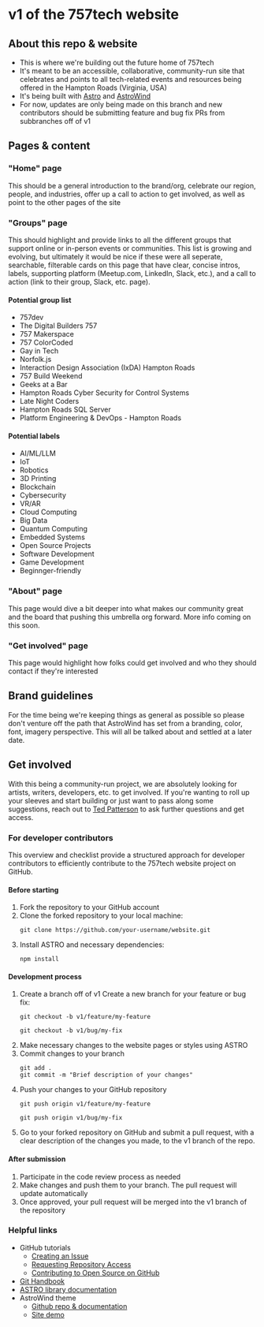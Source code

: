 # v1 of the 757tech website
## About this repo & website
- This is where we're building out the future home of 757tech
- It's meant to be an accessible, collaborative, community-run site that celebrates and points to all tech-related events and resources being offered in the Hampton Roads (Virginia, USA)
- It's being built with [Astro](https://astro.build/blog/astro-4110/) and [AstroWind](https://github.com/onwidget/astrowind)
- For now, updates are only being made on this branch and new contributors should be submitting feature and bug fix PRs from subbranches off of v1

## Pages & content
### "Home" page
This should be a general introduction to the brand/org, celebrate our region, people, and industries, offer up a call to action to get involved, as well as point to the other pages of the site

### "Groups" page
This should highlight and provide links to all the different groups that support online or in-person events or communities. This list is growing and evolving, but ultimately it would be nice if these were all seperate, searchable, filterable cards on this 
page that have clear, concise intros, labels, supporting platform (Meetup.com, LinkedIn, Slack, etc.), and a call to action (link to their group, Slack, etc. page).

#### Potential group list
- 757dev
- The Digital Builders 757
- 757 Makerspace
- 757 ColorCoded
- Gay in Tech
- Norfolk.js
- Interaction Design Association (IxDA) Hampton Roads
- 757 Build Weekend
- Geeks at a Bar
- Hampton Roads Cyber Security for Control Systems
- Late Night Coders
- Hampton Roads SQL Server
- Platform Engineering & DevOps - Hampton Roads

#### Potential labels
- AI/ML/LLM
- IoT
- Robotics
- 3D Printing
- Blockchain
- Cybersecurity
- VR/AR
- Cloud Computing
- Big Data
- Quantum Computing
- Embedded Systems
- Open Source Projects
- Software Development
- Game Development
- Beginnger-friendly

### "About" page
This page would dive a bit deeper into what makes our community great and the board that pushing this umbrella org forward. More info coming on this soon.

### "Get involved" page
This page would highlight how folks could get involved and who they should contact if they're interested

## Brand guidelines
For the time being we're keeping things as general as possible so please don't venture off the path that AstroWind has set from a branding, color, font, imagery perspective. This will all be talked about and settled at a later date.

## Get involved
With this being a community-run project, we are absolutely looking for artists, writers, developers, etc. to get involved. If you're wanting to roll up your sleeves and start building or just want to pass along some suggestions, reach out to [Ted Patterson](https://www.linkedin.com/in/tedjpatterson) to ask further questions and get access.

### For developer contributors
This overview and checklist provide a structured approach for developer contributors to efficiently contribute to the 757tech website project on GitHub.
#### Before starting
1. Fork the repository to your GitHub account
2. Clone the forked repository to your local machine:
   ```
   git clone https://github.com/your-username/website.git
   ```
3. Install ASTRO and necessary dependencies:
   ```
   npm install
   ```
#### Development process
1. Create a branch off of v1
   Create a new branch for your feature or bug fix:
   ```
   git checkout -b v1/feature/my-feature
   ```
   ```
   git checkout -b v1/bug/my-fix
   ```
2. Make necessary changes to the website pages or styles using ASTRO
3. Commit changes to your branch
   ```
   git add .
   git commit -m "Brief description of your changes"
   ```
4. Push your changes to your GitHub repository
   ```
   git push origin v1/feature/my-feature
   ```
   ```
   git push origin v1/bug/my-fix
   ```
5. Go to your forked repository on GitHub and submit a pull request, with a clear description of the changes you made, to the v1 branch of the repo.
#### After submission
1. Participate in the code review process as needed
2. Make changes and push them to your branch. The pull request will update automatically
3. Once approved, your pull request will be merged into the v1 branch of the repository
### Helpful links
- GitHub tutorials
  - [Creating an Issue](https://docs.github.com/en/issues/tracking-your-work-with-issues/creating-issues)
  - [Requesting Repository Access](https://docs.github.com/en/account-and-profile/managing-subscriptions-and-notifications-on-github/access-permissions-on-github/requesting-organization-approval-for-a-repository)
  - [Contributing to Open Source on GitHub](https://docs.github.com/en/get-started/quickstart/contributing-to-projects)
- [Git Handbook](https://guides.github.com/introduction/git-handbook/)
- [ASTRO library documentation](https://astro.build/)
- AstroWind theme
  - [Github repo & documentation](https://github.com/onwidget/astrowind)
  - [Site demo](https://astrowind.vercel.app/)

